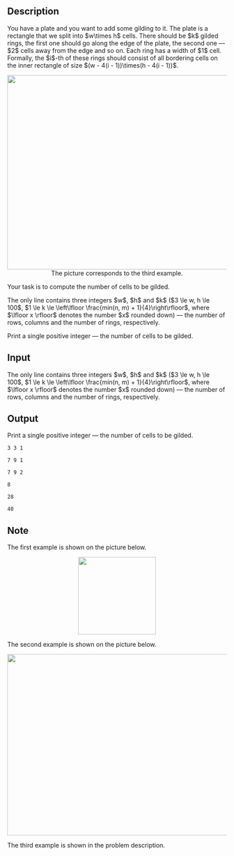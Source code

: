 ## Description

<div><p>You have a plate and you want to add some gilding to it. The plate is a rectangle that we split into $w\times h$ cells. There should be $k$ gilded rings, the first one should go along the edge of the plate, the second one&nbsp;— $2$ cells away from the edge and so on. Each ring has a width of $1$ cell. Formally, the $i$-th of these rings should consist of all bordering cells on the inner rectangle of size $(w - 4(i - 1))\times(h - 4(i - 1))$.</p><center> <img class="tex-graphics" height="446px" src="file://i58r9puy.png" style="max-width: 100.0%;max-height: 100.0%;" width="567px"> <span class="tex-font-size-small">The picture corresponds to the third example.</span> </center><p>Your task is to compute the number of cells to be gilded.</p></div><div class="input-specification"><p>The only line contains three integers $w$, $h$ and $k$ ($3 \le w, h \le 100$, $1 \le k \le \left\lfloor \frac{min(n, m) + 1}{4}\right\rfloor$, where $\lfloor x \rfloor$ denotes the number $x$ rounded down) — the number of rows, columns and the number of rings, respectively.</p></div><div class="output-specification"><p>Print a single positive integer&nbsp;— the number of cells to be gilded.</p></div>

## Input

<p>The only line contains three integers $w$, $h$ and $k$ ($3 \le w, h \le 100$, $1 \le k \le \left\lfloor \frac{min(n, m) + 1}{4}\right\rfloor$, where $\lfloor x \rfloor$ denotes the number $x$ rounded down) — the number of rows, columns and the number of rings, respectively.</p>

## Output

<p>Print a single positive integer&nbsp;— the number of cells to be gilded.</p>





```input1
3 3 1

```




```input2
7 9 1

```




```input3
7 9 2

```




```output1
8

```




```output2
28

```




```output3
40

```



## Note

<p>The first example is shown on the picture below.</p><center> <img class="tex-graphics" height="178px" src="file://oj438F65.png" style="max-width: 100.0%;max-height: 100.0%;" width="178px"> </center><p>The second example is shown on the picture below.</p><center> <img class="tex-graphics" height="416px" src="file://duNzwgiQ.png" style="max-width: 100.0%;max-height: 100.0%;" width="529px"> </center><p>The third example is shown in the problem description.</p>
